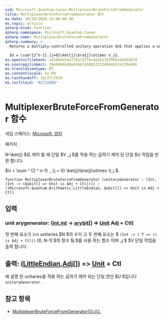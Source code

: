 ```yaml
---
uid: Microsoft.Quantum.Canon.MultiplexerBruteForceFromGenerator
title: MultiplexerBruteForceFromGenerator 함수
ms.date: 10/26/2020 12:00:00 AM
ms.topic: article
qsharp.kind: function
qsharp.namespace: Microsoft.Quantum.Canon
qsharp.name: MultiplexerBruteForceFromGenerator
qsharp.summary: >-
  Returns a multiply-controlled unitary operation $U$ that applies a unitary $V_j$ when controlled by n-qubit number state $\ket{j}$.

  $U = \sum^{2^n-1}_{j=0}\ket{j}\bra{j}\otimes V_j$.
ms.openlocfilehash: ad388bd34a778a7d774cd2a5118399b3db45267d
ms.sourcegitcommit: 29e0d88a30e4166fa580132124b0eb57e1f0e986
ms.translationtype: MT
ms.contentlocale: ko-KR
ms.lasthandoff: 10/27/2020
ms.locfileid: "92715898"
---
```

# <a name="multiplexerbruteforcefromgenerator-function"></a>MultiplexerBruteForceFromGenerator 함수

네임 스페이스: [Microsoft. 양자](xref:Microsoft.Quantum.Canon)

패키지 [](https://nuget.org/packages/)


N-\ket{j} $로 제어 될 때 단일 $V _j $를 적용 하는 곱하기 제어 된 단일 $U 작업을 반환 합니다.

$U = \sum ^ {2 ^ n-1} _ {j = 0} \ket{j}\bra{j}\otimes V_j $.

```qsharp
function MultiplexerBruteForceFromGenerator (unitaryGenerator : (Int, (Int -> (Qubit[] => Unit is Adj + Ctl)))) : ((Microsoft.Quantum.Arithmetic.LittleEndian, Qubit[]) => Unit is Adj + Ctl)
```


## <a name="input"></a>입력

### <a name="unitarygenerator--intint---qubit--unit-adj--ctl"></a>unit arygenerator: ([int](xref:microsoft.quantum.lang-ref.int),[int](xref:microsoft.quantum.lang-ref.int) -> [arybit](xref:microsoft.quantum.lang-ref.qubit)[] => [Unit](xref:microsoft.quantum.lang-ref.unit) Adj + Ctl)

첫 번째 요소가 `Int` unitaries $N $의 수이 고 두 번째 요소는 $ `(Int -> ('T => () is Adj + Ctl))` [0, N-1] $의 정수 $j $를 사용 하는 함수 이며 _j $ $V 단일 작업을 출력 합니다.



## <a name="output--littleendianqubit--unit-adj--ctl"></a>출력: ([LittleEndian](xref:Microsoft.Quantum.Arithmetic.LittleEndian),[Adj](xref:microsoft.quantum.lang-ref.qubit)[]) => [Unit](xref:microsoft.quantum.lang-ref.unit) + Ctl

에 설명 된 unitaries을 적용 하는 곱하기 제어 되는 단일 연산 $U $입니다 `unitaryGenerator` .

## <a name="see-also"></a>참고 항목

- [MultiplexerBruteForceFromGenerator입니다.](xref:Microsoft.Quantum.Canon.MultiplexerBruteForceFromGenerator)
